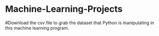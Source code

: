 # Machine-Learning-Projects
#Download the csv file to grab the dataset that Python is manipulating in this machine learning program.
